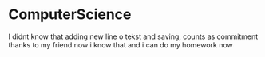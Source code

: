 # ComputerScience
I didnt know that 
adding new line o tekst
and saving, counts as commitment
thanks to my friend now i know that
and i can do my homework now
